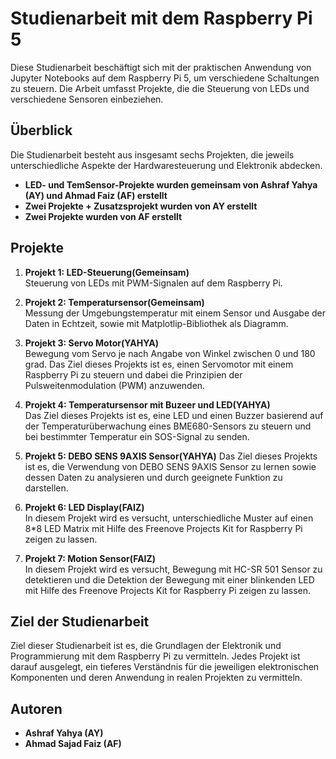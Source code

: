 # Studienarbeit mit dem Raspberry Pi 5

Diese Studienarbeit beschäftigt sich mit der praktischen Anwendung von Jupyter Notebooks auf dem Raspberry Pi 5, um verschiedene Schaltungen zu steuern. Die Arbeit umfasst Projekte, die die Steuerung von LEDs und verschiedene Sensoren einbeziehen.

## Überblick

Die Studienarbeit besteht aus insgesamt sechs Projekten, die jeweils unterschiedliche Aspekte der Hardwaresteuerung und Elektronik abdecken.

- **LED- und TemSensor-Projekte wurden gemeinsam von Ashraf Yahya (AY) und Ahmad Faiz (AF) erstellt**
- **Zwei Projekte + Zusatzsprojekt wurden von AY erstellt**
- **Zwei Projekte wurden von AF erstellt**

## Projekte

1. **Projekt 1: LED-Steuerung(Gemeinsam)**  
   Steuerung von LEDs mit PWM-Signalen auf dem Raspberry Pi.

2. **Projekt 2: Temperatursensor(Gemeinsam)**  
   Messung der Umgebungstemperatur mit einem Sensor und Ausgabe der Daten in Echtzeit, sowie mit Matplotlip-Bibliothek als Diagramm.

3. **Projekt 3: Servo Motor(YAHYA)**  
   Bewegung vom Servo je nach Angabe von Winkel zwischen 0 und 180 grad. Das Ziel dieses Projekts ist es, einen Servomotor mit einem Raspberry Pi zu steuern und dabei die Prinzipien der Pulsweitenmodulation (PWM) anzuwenden.

4. **Projekt 4: Temperatursensor mit Buzeer und LED(YAHYA)**  
   Das Ziel dieses Projekts ist es, eine LED und einen Buzzer basierend auf der Temperaturüberwachung eines BME680-Sensors zu steuern und bei bestimmter Temperatur ein SOS-Signal zu senden.

5. **Projekt 5: DEBO SENS 9AXIS Sensor(YAHYA)**
   Das Ziel dieses Projekts ist es, die Verwendung von DEBO SENS 9AXIS Sensor zu lernen sowie dessen Daten zu analysieren und durch geeignete Funktion zu darstellen.

6. **Projekt 6: LED Display(FAIZ)**  
   In diesem Projekt wird es versucht, unterschiedliche Muster auf einen 8*8 LED Matrix mit Hilfe des Freenove Projects Kit for Raspberry Pi zeigen zu lassen.

7. **Projekt 7: Motion Sensor(FAIZ)**  
   In diesem Projekt wird es versucht, Bewegung mit HC-SR 501 Sensor zu detektieren und die Detektion der Bewegung mit einer blinkenden LED mit Hilfe des Freenove Projects Kit for Raspberry Pi zeigen zu lassen. 

## Ziel der Studienarbeit  
Ziel dieser Studienarbeit ist es, die Grundlagen der Elektronik und Programmierung mit dem Raspberry Pi zu vermitteln. Jedes Projekt ist darauf ausgelegt, ein tieferes Verständnis für die jeweiligen elektronischen Komponenten und deren Anwendung in realen Projekten zu vermitteln.

## Autoren

- **Ashraf Yahya (AY)**
- **Ahmad Sajad Faiz (AF)**  
